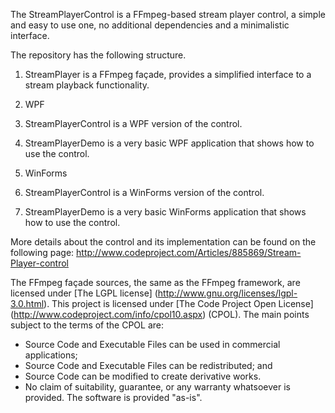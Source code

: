 The StreamPlayerControl is a FFmpeg-based stream player control, a simple and easy to use one, no additional dependencies and a minimalistic interface.

The repository has the following structure.

1. StreamPlayer is a FFmpeg façade, provides a simplified interface to a stream playback functionality.

2. WPF
  1. StreamPlayerControl is a WPF version of the control.
  2. StreamPlayerDemo is a very basic WPF application that shows how to use the control.
    
3. WinForms
  1. StreamPlayerControl is a WinForms version of the control.
  2. StreamPlayerDemo is a very basic WinForms application that shows how to use the control.    

More details about the control and its implementation can be found on the following page:
http://www.codeproject.com/Articles/885869/Stream-Player-control

The FFmpeg façade sources, the same as the FFmpeg framework, are licensed under [The LGPL license] (http://www.gnu.org/licenses/lgpl-3.0.html). 
This project is licensed under [The Code Project Open License] (http://www.codeproject.com/info/cpol10.aspx) (CPOL).
The main points subject to the terms of the CPOL are:

* Source Code and Executable Files can be used in commercial applications;
* Source Code and Executable Files can be redistributed; and
* Source Code can be modified to create derivative works.
* No claim of suitability, guarantee, or any warranty whatsoever is provided. The software is provided "as-is".